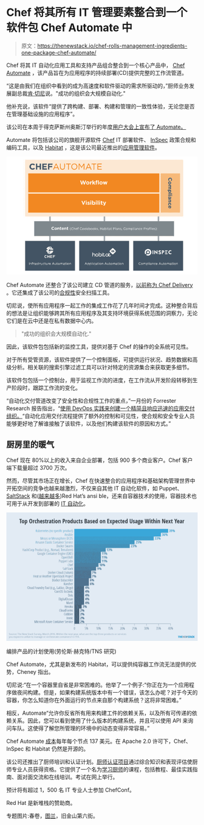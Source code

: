 # Chef 将其所有 IT 管理要素整合到一个软件包 Chef Automate 中

> 原文：<https://thenewstack.io/chef-rolls-management-ingredients-one-package-chef-automate/>

Chef 将其 IT 自动化应用工具和支持产品组合整合到一个核心产品中， [Chef Automate](https://www.chef.io/products/automate/) ，该产品旨在为应用程序的持续部署(CD)提供完整的工作流管道。

“这是由我们在组织中看到的成为高速度和软件驱动的需求所驱动的，”厨师业务发展副总裁[肯·切尼](https://www.linkedin.com/in/kencheney)说。"成功的组织会大规模自动化."

他补充说，该软件“提供了跨构建、部署、构建和管理的一致性体验，无论您是否在管理基础设施的应用程序”。

该公司在本周于得克萨斯州奥斯汀举行的年度[用户大会上宣布了 Automate。](https://chefconf.chef.io/)

Automate 将包括该公司的旗舰开源软件 [Chef](https://github.com/chef/chef) IT 部署软件、 [InSpec](https://github.com/chef/inspec) 政策合规和编码工具，以及 [Habitat](https://www.habitat.sh/) ，这是该公司最近推出的[应用管理软件](https://thenewstack.io/chef-offers-habitat-application-automation-alternative-bimodal/)。

[![NewChef](img/f924a210326c1da2c4bd8ef5add9e720.png)](https://docs.chef.io/chef_automate.html)

Chef Automate 还整合了该公司建立 CD 管道的服务，[以前称为 Chef Delivery](https://thenewstack.io/chef-bulks-compliance-workflow-tools/) 。它还集成了该公司的[合规性](https://thenewstack.io/chef-adds-dependency-management-compliance-workflow-software/)安全扫描工具。

切尼说，使所有应用程序一起工作的集成工作花了几年时间才完成。这种整合背后的想法是让组织能够跨其所有应用程序及其支持环境获得系统范围的洞察力，无论它们是在云中还是在私有数据中心内。

> "成功的组织会大规模自动化."

因此，该软件包包括新的监控工具，提供对基于 Chef 的操作的全系统可见性。

对于所有受管资源，该软件提供了一个控制面板，可提供运行状况、趋势数据和高级分析。相关联的搜索引擎过滤工具可以针对特定的资源集合来获取更多细节。

该软件包包括一个控制台，用于监视工作流的进度，在工作流从开发阶段转移到生产阶段时，跟踪工作流的变化。

“自动化交付管道改变了安全性和合规性工作的重点，”一月份的 Forrester Research 报告指出，“[使用 DevOps 实践来创建一个精简且响应迅速的应用交付组织。](https://www.forrester.com/report/Use+DevOps+Practices+To+Create+A+Lean+And+Responsive+Application+Delivery+Organization/-/E-RES115536)“自动化应用交付流程提供了额外的控制和可见性，使合规和安全专业人员能够更好地了解谁接触了该软件，以及他们构建该软件的原因和方式。”

## 厨房里的暖气

Chef 现在 80%以上的收入来自企业部署，包括 900 多个商业客户。Chef 客户端下载量超过 3700 万次。

然而，尽管其市场正在增长，Chef 在快速整合的应用程序和基础架构管理世界中开拓空间的竞争也越来越激烈，不仅来自其他 IT 自动化软件，如 Puppet、 [SaltStack](https://saltstack.com/community/) 和([越来越多](https://thenewstack.io/ansible-leading-chef-puppet/))Red Hat’s ansi ble，还来自容器技术的使用，容器技术也可用于从开发到部署的 [IT 自动化](https://thenewstack.io/considerations-containers-production/)。

[![Chart_Top-Orchestration-Products-Based-on-Expected-Usage-Within-Next-Year](img/45c1c3ba62cfa1fecff620b7a987210c.png)](https://thenewstack.io/ansible-leading-chef-puppet/)

编排产品的计划使用(劳伦斯·赫克特/TNS 研究)

Chef Automate，尤其是新发布的 Habitat，可以提供纯容器工作流无法提供的优势，Cheney 指出。

切尼说:“在一个容器里自省是非常困难的。他举了一个例子:“你正在为一个应用程序做夜间构建。但是，如果构建系统版本中有一个错误，该怎么办呢？对于今天的容器，你怎么知道你在外面运行的节点来自那个构建系统？这将非常困难。”

相反，Automate“允许你反省所有用来构建工件的依赖关系，以及所有可传递的依赖关系。因此，您可以看到使用了什么版本的构建系统，并且可以使用 API 来询问车队。这使得了解您所管理的环境中的动态变得非常容易。”

Chef Automate [成本](https://www.chef.io/pricing/)每年每个节点 137 美元。在 Apache 2.0 许可下，Chef、InSpec 和 Habitat 仍然是开源的。

该公司还推出了厨师培训和认证计划。[厨师认证项目](https://training.chef.io/certification)通过综合知识和表现评估使厨师专业人员获得资格。它提供了一个名为[学习厨师](https://learn.chef.io/)的课程，包括教程、最佳实践指南、面对面交流和在线培训。考试在网上举行。

预计将有超过 1，500 名 IT 专业人士参加 ChefConf。

Red Hat 是新堆栈的赞助商。

专题图片:春卷，[图兰](http://tulan-vn-restaurant.com/)，旧金山第六街。

<svg xmlns:xlink="http://www.w3.org/1999/xlink" viewBox="0 0 68 31" version="1.1"><title>Group</title> <desc>Created with Sketch.</desc></svg>